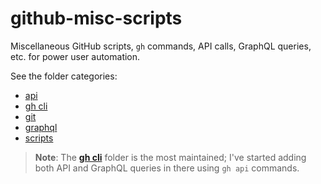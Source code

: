 # github-misc-scripts

Miscellaneous GitHub scripts, `gh` commands, API calls, GraphQL queries, etc. for power user automation.

See the folder categories:
- [api](/api)
- [gh cli](gh-cli)
- [git](git)
- [graphql](graphql)
- [scripts](scripts)

> **Note**: The **[gh cli](gh-cli)** folder is the most maintained; I've started adding both API and GraphQL queries in there using `gh api` commands.
